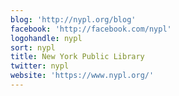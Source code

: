 ```yaml
---
blog: 'http://nypl.org/blog'
facebook: 'http://facebook.com/nypl'
logohandle: nypl
sort: nypl
title: New York Public Library
twitter: nypl
website: 'https://www.nypl.org/'
---
```

